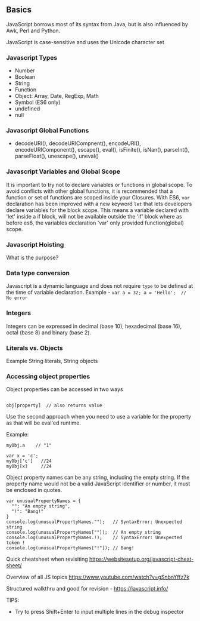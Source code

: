 ## Basics
JavaScript borrows most of its syntax from Java, but is also influenced by Awk, Perl and Python.

JavaScript is case-sensitive and uses the Unicode character set

### Javascript Types
* Number
* Boolean
* String
* Function
* Object: Array, Date, RegExp, Math
* Symbol (ES6 only)
* undefined
* null

### Javascript Global Functions
* decodeURI(), decodeURICompnent(), encodeURI(), encodeURIComponent(), escape(), eval(), isFinite(), isNan(), parseInt(), parseFloat(), unescape(), uneval()

### Javascript Variables and Global Scope

It is important to try not to declare variables or functions in global scope. To avoid conflicts with other global functions, it is recommended that a function or set of functions are scoped inside your Closures. With ES6, `var` declaration has been improved with a new keyword `let` that lets developers declare variables for the block scope. This means a variable declared with 'let' inside a if block, will not be available outside the 'if' block where as before es6, the variables declaration 'var' only provided function(global) scope.

### Javascript Hoisting
What is the purpose?

### Data type conversion
Javascript is a dynamic language and does not require `type` to be defined at the time of variable declaration. Example -
`
  var a = 32;
  a = 'Hello';  // No error
`
### Integers
Integers can be expressed in decimal (base 10), hexadecimal (base 16), octal (base 8) and binary (base 2).

### Literals vs. Objects
Example String literals, String objects

### Accessing object properties
Object properties can be accessed in two ways

```obj.property  // return value

obj[property]  // also returns value
```

Use the second approach when you need to use a variable for the property as that will be eval'ed runtime.

Example:

```var myObj = { a: "1", b: "2", c: 24 };
myObj.a    // "1"

var x = 'c';
myObj['c']   //24
myObj[x]     //24
```

Object property names can be any string, including the empty string. If the property name would not be a valid JavaScript identifier or number, it must be enclosed in quotes.

```
var unusualPropertyNames = {
  "": "An empty string",
  "!": "Bang!"
}
console.log(unusualPropertyNames."");   // SyntaxError: Unexpected string
console.log(unusualPropertyNames[""]);  // An empty string
console.log(unusualPropertyNames.!);    // SyntaxError: Unexpected token !
console.log(unusualPropertyNames["!"]); // Bang!
```

Quick cheatsheet when revisiting https://websitesetup.org/javascript-cheat-sheet/

Overview of all JS topics https://www.youtube.com/watch?v=gSnbnYffz7k

Structured walkthru and good for revision - https://javascript.info/

TIPS: 
* Try to press Shift+Enter to input multiple lines in the debug inspector 
